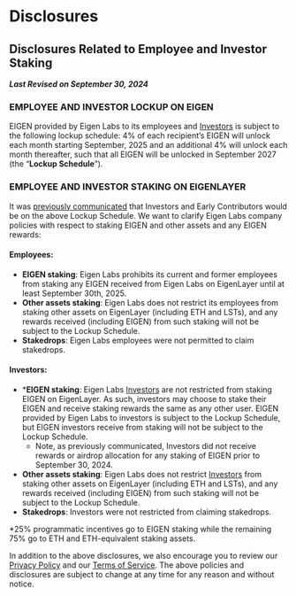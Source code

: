 # Disclosures

## Disclosures Related to Employee and Investor Staking

***Last Revised on September 30, 2024***

### EMPLOYEE AND INVESTOR LOCKUP ON EIGEN

EIGEN provided by Eigen Labs to its employees and [Investors](https://www.eigenlabs.org/#investors) is subject to the following lockup schedule: 4% of each recipient’s EIGEN will unlock each month starting September, 2025 and an additional 4% will unlock each month thereafter, such that all EIGEN will be unlocked in September 2027 (the “**Lockup Schedule**”).

### EMPLOYEE AND INVESTOR STAKING ON EIGENLAYER

It was [previously communicated](https://blog.eigenfoundation.org/announcement/) that Investors and Early Contributors would be on the above Lockup Schedule. We want to clarify Eigen Labs company policies with respect to staking EIGEN and other assets and any EIGEN rewards:

#### Employees:
- **EIGEN staking**: Eigen Labs prohibits its current and former employees from staking any EIGEN received from Eigen Labs on EigenLayer until at least September 30th, 2025. 
- **Other assets staking**: Eigen Labs does not restrict its employees from staking other assets on EigenLayer (including ETH and LSTs), and any rewards received (including EIGEN) from such staking will not be subject to the Lockup Schedule.  
- **Stakedrops**: Eigen Labs employees were not permitted to claim stakedrops.

#### Investors:
- ***EIGEN staking**: Eigen Labs [Investors](https://www.eigenlabs.org/#investors) are not restricted from staking EIGEN on EigenLayer. As such, investors may choose to stake their EIGEN and receive staking rewards the same as any other user. EIGEN provided by Eigen Labs to investors is subject to the Lockup Schedule, but EIGEN investors receive from staking will not be subject to the Lockup Schedule. 
  - Note, as previously communicated, Investors did not receive rewards or airdrop allocation for any staking of EIGEN prior to September 30, 2024. 
- **Other assets staking**: Eigen Labs does not restrict [Investors](https://www.eigenlabs.org/#investors) from staking other assets on EigenLayer (including ETH and LSTs), and any rewards received (including EIGEN) from such staking will not be subject to the Lockup Schedule.
- **Stakedrops**: Investors were not restricted from claiming stakedrops.

*25% programmatic incentives go to EIGEN staking while the remaining 75% go to ETH and ETH-equivalent staking assets.

In addition to the above disclosures, we also encourage you to review our [Privacy Policy](../legal/privacy-policy.md) and our [Terms of Service](../legal/terms-of-service.md).  The above policies and disclosures are subject to change at any time for any reason and without notice. 

